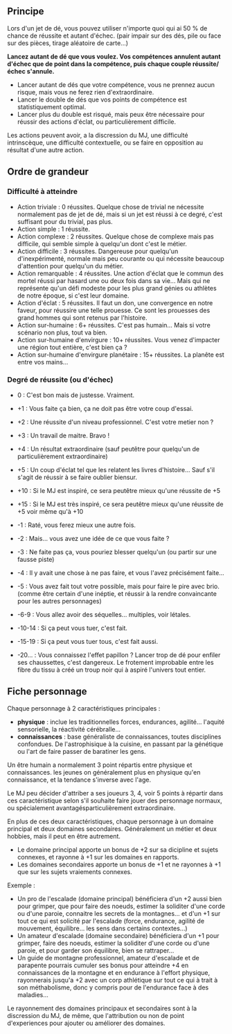 ## Principe
Lors d'un jet de dé, vous pouvez utiliser n'importe quoi qui ai 50 % de chance de réussite et autant d'échec. (pair impair sur des dés, pile ou face sur des pièces, tirage aléatoire de carte...)

**Lancez autant de dé que vous voulez. Vos compétences annulent autant d'échec que de point dans la compétence, puis chaque couple réussite/échec s'annule.**

- Lancer autant de dés que votre compétence, vous ne prennez aucun risque, mais vous ne ferez rien d'extraordinaire.
- Lancer le double de dés que vos points de compétence est statistiquement optimal.
- Lancer plus du double est risqué, mais peux être nécessaire pour réussir des actions d'éclat, ou particulièrement difficile.

Les actions peuvent avoir, a la discression du MJ, une difficulté intrinscèque, une difficulté contextuelle, ou se faire en opposition au résultat d'une autre action.

## Ordre de grandeur

### Difficulté à atteindre
- Action triviale : 0 réussites. Quelque chose de trivial ne nécessite normalement pas de jet de dé, mais si un jet est réussi à ce degré, c'est suffisant pour du trivial, pas plus.
- Action simple : 1 réussite.
- Action complexe : 2 réussites. Quelque chose de complexe mais pas difficile, qui semble simple à quelqu'un dont c'est le métier.
- Action difficile : 3 réussites. Dangereuse pour quelqu'un d'inexpérimenté, normale mais peu courante ou qui nécessite beaucoup d'attention pour quelqu'un du métier.
- Action remarquable : 4 réussites. Une action d'éclat que le commun des mortel réussi par hasard une ou deux fois dans sa vie... Mais qui ne représente qu'un défi modeste pour les plus grand génies ou athlètes de notre époque, si c'est leur domaine.
- Action d'éclat : 5 réussites. Il faut un don, une convergence en notre faveur, pour réussire une telle prouesse. Ce sont les prouesses des grand hommes qui sont retenus par l'histoire.
- Action sur-humaine : 6+ réussites. C'est pas humain... Mais si votre scénario non plus, tout va bien.
- Action sur-humaine d'envirgure : 10+ réussites. Vous venez d'impacter une région tout entière, c'est bien ça ?
- Action sur-humaine d'envirgure planétaire : 15+ réussites. La planête est entre vos mains...

### Degré de réussite (ou d'échec)
- 0 : C'est bon mais de justesse. Vraiment.
- +1 : Vous faite ça bien, ça ne doit pas être votre coup d'essai.
- +2 : Une réussite d'un niveau professionnel. C'est votre metier non ?
- +3 : Un travail de maitre. Bravo !
- +4 : Un résultat extraordinaire (sauf peutêtre pour quelqu'un de particulièrement extraordinaire)
- +5 : Un coup d'éclat tel que les relatent les livres d'histoire... Sauf s'il s'agit de réussir à se faire oublier biensur.
- +10 : Si le MJ est inspiré, ce sera peutêtre mieux qu'une réussite de +5
- +15 : Si le MJ est très inspiré, ce sera peutêtre mieux qu'une réussite de +5 voir même qu'à +10

- -1 : Raté, vous ferez mieux une autre fois.
- -2 : Mais... vous avez une idée de ce que vous faite ?
- -3 : Ne faite pas ça, vous pouriez blesser quelqu'un (ou partir sur une fausse piste)
- -4 : Il y avait une chose à ne pas faire, et vous l'avez précisément faite...
- -5 : Vous avez fait tout votre possible, mais pour faire le pire avec brio. (comme être certain d'une inéptie, et réussir à la rendre convaincante pour les autres personnages)
- -6-9 : Vous allez avoir des séquelles... multiples, voir létales.
- -10-14 : Si ça peut vous tuer, c'est fait.
- -15-19 : Si ça peut vous tuer tous, c'est fait aussi.
- -20... : Vous connaissez l'effet papillon ? Lancer trop de dé pour enfiler ses chaussettes, c'est dangereux. Le frotement improbable entre les fibre du tissu à créé un troup noir qui à aspiré l'univers tout entier.

## Fiche personnage
Chaque personnage à 2 caractéristiques principales :
- **physique** : inclue les traditionnelles forces, endurances, agilité... l'aquité sensorielle, la réactivité cérébralle...
- **connaissances** : base généraliste de connaissances, toutes disciplines confondues. De l'astrophisique à la cuisine, en passant par la génétique ou l'art de faire passer de baratiner les gens.

Un être humain a normalement 3 point répartis entre physique et connaissances. les jeunes on généralement plus en physique qu'en connaissance, et la tendance s'inverse avec l'age.

Le MJ peu décider d'attriber a ses joueurs 3, 4, voir 5 points à répartir dans ces caractéristique selon s'il souhaite faire jouer des personnage normaux, ou spécialement avantagésparticulièrement extraordinaire.

En plus de ces deux caractéristiques, chaque personnage à un domaine principal et deux domaines secondaires. Généralement un métier et deux hobbies, mais il peut en être autrement.

- Le domaine principal apporte un bonus de +2 sur sa dicipline et sujets connexes, et rayonne à +1 sur les domaines en rapports.
- Les domaines secondaires apporte un bonus de +1 et ne rayonnes à +1 que sur les sujets vraiements connexes.

Exemple :
- Un pro de l'escalade (domaine principal) bénéficiera d'un +2 aussi bien pour grimper, que pour faire des noeuds, estimer la soliditer d'une corde ou d'une paroie, connaitre les secrets de la montagnes... et d'un +1 sur tout ce qui est solicité par l'escalade (force, endurance, agilité de mouvement, équilibre... les sens dans certains contextes...)
- Un amateur d'escalade (domaine secondaire) bénéficiera d'un +1 pour grimper, faire des noeuds, estimer la soliditer d'une corde ou d'une paroie, et pour garder son équilibre, bien se rattraper...
- Un guide de montagne professionnel, amateur d'escalade et de parapente pourrais cumuler ses bonus pour atteindre +4 en connaissances de la montagne et en endurance à l'effort physique, rayonnerais jusqu'a +2 avec un corp athlétique sur tout ce qui à trait à son méthabolisme, donc y compris pour de l'endurance face à des maladies...

Le rayonnement des domaines principaux et secondaires sont à la discression du MJ, de même, que l'attribution ou non de point d'experiences pour ajouter ou améliorer des domaines.
